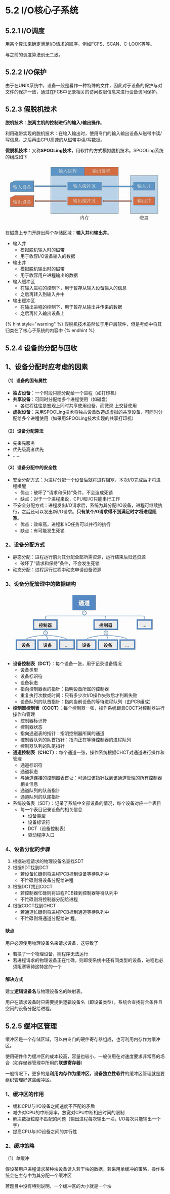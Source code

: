 # 5.2 I/O核心子系统

## 5.2.1 I/O调度

用某个算法来确定满足I/O请求的顺序。例如FCFS、SCAN、C-LOOK等等。

与之前的调度算法别无二致。

## 5.2.2 I/O保护

由于在UNIX系统中，设备一般是看作一种特殊的文件，因此对于设备的保护与对文件的保护一致，通过在FCB中记录相关的访问权限信息来进行设备访问保护。

## 5.2.3 假脱机技术

**脱机技术**：**脱离主机的控制进行的输入/输出操作**。

利用磁带实现的脱机技术：在输入输出时，使用专门的输入输出设备从磁带中读/写信息。之后再由CPU高速的从磁带中读/写数据。

**假脱机技术**：又称**SPOOLing技术**，用软件的方式模拟脱机技术。SPOOLing系统的组成如下

![](../.gitbook/assets/jia-tuo-ji-ji-shu-.png)

在磁盘上专门开辟出两个存储区域：**输入井**和**输出井**。

* 输入井
  * 模拟脱机输入时的磁带
  * 用于收容I/O设备输入的数据
* 输出井
  * 模拟脱机输出时的磁带
  * 用于收容用户进程输出的数据
* 输入缓冲区
  * 在输入进程的控制下，用于暂存从输入设备输入的信息
  * 之后再转入到输入井中
* 输出缓冲区
  * 在输出进程的控制下，用于暂存从输出井传来的数据
  * 之后再传入输出设备上

{% hint style="warning" %}
假脱机技术虽然位于用户层软件，但是考纲中将其归类在了核心子系统的内容中
{% endhint %}

## 5.2.4 设备的分配与回收

## 1、设备分配时应考虑的因素

#### （1）设备的固有属性

* **独占设备**：一个时段只能分配给一个进程（如打印机）
* **共享设备**：可同时分配给多个进程使用（如磁盘）
  * 各进程往往是宏观上同时共享使用设备，而微观.上交替使用
* **虚拟设备**：采用SPOOLing技术将独占设备改造成虚拟的共享设备，可同时分配给多个进程使用（如采用SPOOLing技术实现的共享打印机）

#### （2）设备分配算法

* 先来先服务
* 优先级高者优先
* ……

#### （3）设备分配中的安全性

* 安全分配方式：为进程分配一个设备后就将进程阻塞，本次I/O完成后才将进程唤醒
  * 优点：破坏了“请求和保持”条件，不会造成死锁
  * 缺点：对于一个进程来说，CPU和I/O只能串行工作
* 不安全分配方式：进程发出I/O请求后，系统为其分配I/O设备，进程可继续执行，之后还可以发出新I/O请求。**只有某个/0请求得不到满足时才将进程阻塞**。
  * 优点：效率高，进程和I/O任务可以并行的执行
  * 缺点：有可能发生死锁

### 2、设备分配方式

* 静态分配：进程运行前为其分配全部所需资源，运行结束后归还资源
  * 破坏了“请求和保持”条件，不会发生死锁
* 动态分配：进程运行过程中动态申请设备资源

### 3、设备分配管理中的数据结构

![&#x8BBE;&#x5907;&#x3001;&#x63A7;&#x5236;&#x5668;&#x3001;&#x901A;&#x9053;&#x7684;&#x5173;&#x7CFB;](../.gitbook/assets/she-bei-fen-pei-guan-li-jie-gou-.png)

* **设备控制表（DCT）**：每个设备一张，用于记录设备情况
  * 设备类型
  * 设备标识符
  * 设备状态
  * 指向控制器表的指针：指明设备所属的控制器
  * 重复执行次数或时间：只有多少次I/O操作失败后才判断失败
  * 设备队列的队首指针：指向当前设备的等待进程队列（由PCB组成）
* **控制器控制表（COCT）**：每个控制器一张，操作系统跟具COCT对控制器进行操作和管理
  * 控制器标识符
  * 控制器状态
  * 指向通道表的指针：指明控制器所属的通道
  * 控制器队列的队首指针：指向正在等待控制器的进程队列
  * 控制器队列的队尾指针
* **通道控制表（CHCT）**：每个通道一张，操作系统根据CHCT对通道进行操作和管理
  * 通道标识符
  * 通道状态
  * 与通道连接的控制器表首址：可通过该指针找到该通道管理的所有控制器相关信息
  * 通道队列的队首指针
  * 通道队列的队尾指针
* 系统设备表（SDT）：记录了系统中全部设备的情况，每个设备对应一个表目
  * 每一个表目记录设备的相关信息
    * 设备类型
    * 设备标识符
    * DCT（设备控制表）
    * 驱动程序入口

### 4、设备分配的步骤

1. 根据进程请求的物理设备名查找SDT
2. 根据SDT找到DCT
   * 若设备忙碌则将进程PCB挂到设备等待队列中
   * 不忙碌则将设备分配给进程
3. 根据DCT找到COCT
   * 若控制器忙碌则将进程PCB挂到控制器等待队列中
   * 不忙碌则将控制器分配给进程
4. 根据COCT找到CHCT
   * 若通道忙碌则将进程PCB挂到通道等待队列中
   * 不忙碌则将通道分配给进 程。

#### 缺点

用户必须使用物理设备名来请求设备，这导致了

* 若换了一个物理设备，则程序无法运行
* 若进程请求的物理设备正在忙碌，则即使系统中还有同类型的设备，进程也必须阻塞等待这特定的一个

#### 解决方式

建立**逻辑设备名**与物理设备名的映射表。

用户在请求设备时只需要提供逻辑设备名（即设备类型），系统会查找符合条件且空闲的设备分配给进程。

## 5.2.5 缓冲区管理

缓冲区是一个存储区域，可以由专门的硬件寄存器组成，也可利用内存作为缓冲区。

使用硬件作为缓冲区的成本较高，容量也较小，一般仅用在对速度要求非常高的场合（如存储器管理中所用的**联想寄存器**）

一般情况下，更多的是**利用内存作为缓冲区**，**设备独立性软件**的缓冲区管理就是要组织管理好这些缓冲区。

### 1、缓冲区的作用

* 缓和CPU与I/O设备之间速度不匹配的矛盾
* 减少对CPU的中断频率，放宽对CPU中断相应时间的限制
* 解决数据粒度不匹配的问题（输出进程每次输出一块，I/O每次只能输出一个字）
* 提高CPU与I/O设备之间的并行性

### 2、缓冲策略

（1）单缓冲

假设某用户进程请求某种块设备读入若干块的数据。若采用单缓冲的策略，操作系统会在主存中为其分配一个缓冲区

若题目中没有特别说明，一个缓冲区的大小就是一个块

